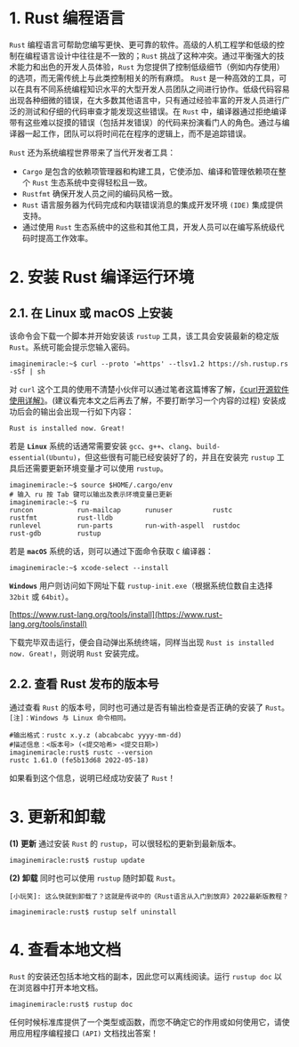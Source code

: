 # 1. Rust 编程语言
`Rust` 编程语言可帮助您编写更快、更可靠的软件。高级的人机工程学和低级的控制在编程语言设计中往往是不一致的；`Rust` 挑战了这种冲突。通过平衡强大的技术能力和出色的开发人员体验，`Rust` 为您提供了控制低级细节（例如内存使用）的选项，而无需传统上与此类控制相关的所有麻烦。
`Rust` 是一种高效的工具，可以在具有不同系统编程知识水平的大型开发人员团队之间进行协作。低级代码容易出现各种细微的错误，在大多数其他语言中，只有通过经验丰富的开发人员进行广泛的测试和仔细的代码审查才能发现这些错误。在 `Rust` 中，编译器通过拒绝编译带有这些难以捉摸的错误（包括并发错误）的代码来扮演看门人的角色。通过与编译器一起工作，团队可以将时间花在程序的逻辑上，而不是追踪错误。

`Rust` 还为系统编程世界带来了当代开发者工具：

* `Cargo` 是包含的依赖项管理器和构建工具，它使添加、编译和管理依赖项在整个 `Rust` 生态系统中变得轻松且一致。
* `Rustfmt` 确保开发人员之间的编码风格一致。
* `Rust` 语言服务器为代码完成和内联错误消息的集成开发环境 `(IDE)` 集成提供支持。
* 通过使用 `Rust` 生态系统中的这些和其他工具，开发人员可以在编写系统级代码时提高工作效率。

# 2. 安装 Rust 编译运行环境
## 2.1. 在 Linux 或 macOS 上安装
该命令会下载一个脚本并开始安装该 `rustup` 工具，该工具会安装最新的稳定版 `Rust`。系统可能会提示您输入密码。
```shell
imaginemiracle:~$ curl --proto '=https' --tlsv1.2 https://sh.rustup.rs -sSf | sh
```
对 `curl` 这个工具的使用不清楚小伙伴可以通过笔者这篇博客了解，[《curl开源软件使用详解》](https://blog.csdn.net/qq_36393978/article/details/125189080)。(建议看完本文之后再去了解，不要打断学习一个内容的过程)
安装成功后会的输出会出现一行如下内容：
```shell
Rust is installed now. Great!
```
若是 **`Linux`** 系统的话通常需要安装 `gcc`、`g++`、`clang`、`build-essential(Ubuntu)`，但这些很有可能已经安装好了的，并且在安装完 `rustup` 工具后还需要更新环境变量才可以使用 `rustup`。
```shell
imaginemiracle:~$ source $HOME/.cargo/env
# 输入 ru 按 Tab 键可以输出及表示环境变量已更新
imaginemiracle:~$ ru
runcon           run-mailcap      runuser          rustc            rustfmt          rust-lldb        
runlevel         run-parts        run-with-aspell  rustdoc          rust-gdb         rustup 
```
若是 **`macOS`** 系统的话，则可以通过下面命令获取 `C` 编译器：
```shell
imaginemiracle:~$ xcode-select --install
```
**`Windows`** 用户则访问如下网址下载 `rustup-init.exe`（根据系统位数自主选择 `32bit` 或 `64bit`）。

[https://www.rust-lang.org/tools/install](https://www.rust-lang.org/tools/install)

下载完毕双击运行，便会自动弹出系统终端，同样当出现 `Rust is installed now. Great!`，则说明 `Rust` 安装完成。


## 2.2. 查看 Rust 发布的版本号
通过查看 `Rust` 的版本号，同时也可通过是否有输出检查是否正确的安装了 `Rust`。
`[注]：Windows 与 Linux 命令相同。`
```shell
#输出格式：rustc x.y.z (abcabcabc yyyy-mm-dd)
#描述信息：<版本号> (<提交哈希> <提交日期>)
imaginemiracle:rust$ rustc --version
rustc 1.61.0 (fe5b13d68 2022-05-18)
```
如果看到这个信息，说明已经成功安装了 `Rust`！

# 3. 更新和卸载
**(1)** **更新**
通过安装 `Rust` 的 `rustup`，可以很轻松的更新到最新版本。
```shell
imaginemiracle:rust$ rustup update
```
**(2)** **卸载**
同时也可以使用 `rustup` 随时卸载 `Rust`。

`[小玩笑]: 这么快就到卸载了？这就是传说中的《Rust语言从入门到放弃》2022最新版教程？`
```shell
imaginemiracle:rust$ rustup self uninstall
```
# 4. 查看本地文档
`Rust` 的安装还包括本地文档的副本，因此您可以离线阅读。运行 `rustup doc` 以在浏览器中打开本地文档。
```shell
imaginemiracle:rust$ rustup doc
```
任何时候标准库提供了一个类型或函数，而您不确定它的作用或如何使用它，请使用应用程序编程接口 `(API)` 文档找出答案！
